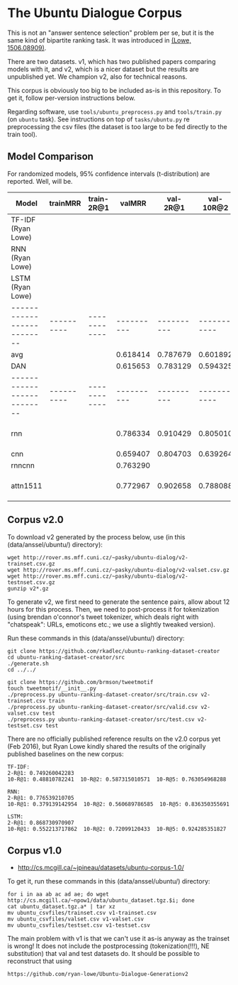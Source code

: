 The Ubuntu Dialogue Corpus
==========================

This is not an "answer sentence selection" problem per se, but it is the same
kind of bipartite ranking task.  It was introduced in [(Lowe, 1506.08909)](http://arxiv.org/abs/1506.08909).

There are two datasets.  v1, which has two published papers comparing models
with it, and v2, which is a nicer dataset but the results are unpublished yet.
We champion v2, also for technical reasons.

This corpus is obviously too big to be included as-is in this repository.
To get it, follow per-version instructions below.

Regarding software, use ``tools/ubuntu_preprocess.py`` and ``tools/train.py``
(on ``ubuntu`` task).
See instructions on top of ``tasks/ubuntu.py`` re preprocessing
the csv files (the dataset is too large to be fed directly to the
train tool).

Model Comparison
----------------

For randomized models, 95% confidence intervals (t-distribution) are reported.
Well, will be.

| Model                    | trainMRR | train-2R@1 | valMRR   | val-2R@1 | val-10R@2 | testMRR | test-2R@1 | test-10R@2 | settings
|--------------------------|----------|------------|----------|----------|-----------|---------|-----------|------------|---------
| TF-IDF (Ryan Lowe)       |          |            |          |          |           |         | 0.749260  | 0.587315   | personal communication
| RNN (Ryan Lowe)          |          |            |          |          |           |         | 0.776539  | 0.560689   | personal communication
| LSTM (Ryan Lowe)         |          |            |          |          |           |         | 0.868731  | 0.720991   | personal communication
|--------------------------|----------|------------|----------|----------|-----------|---------|-----------|------------|---------
| avg                      |          |            | 0.618414 | 0.787679 | 0.601892  |         |           |            | dropout 0
| DAN                      |          |            | 0.615653 | 0.783129 | 0.594325  |         |           |            | dropout 0
|--------------------------|----------|------------|----------|----------|-----------|---------|-----------|------------|---------
| rnn                      |          |            | 0.786334 | 0.910429 | 0.805010  |         |           |            | dropout 0, sdim=1 pdim=1 ptscorer=B.dot_ptscorer
| cnn                      |          |            | 0.659407 | 0.804703 | 0.639264  |         |           |            | needs rerunning
| rnncnn                   |          |            | 0.763290 |          |           |         |           |            | needs rerunning
| attn1511                 |          |            | 0.772967 | 0.902658 | 0.788088  |         |           |            | dropout 0, sdim=1/2 cdim=1/2 ptscorer=B.dot_ptscorer


Corpus v2.0
-----------

To download v2 generated by the process below, use (in this (data/anssel/ubuntu/)
directory):

	wget http://rover.ms.mff.cuni.cz/~pasky/ubuntu-dialog/v2-trainset.csv.gz
	wget http://rover.ms.mff.cuni.cz/~pasky/ubuntu-dialog/v2-valset.csv.gz
	wget http://rover.ms.mff.cuni.cz/~pasky/ubuntu-dialog/v2-testnset.csv.gz
	gunzip v2*.gz

To generate v2, we first need to generate the sentence pairs, allow about 12
hours for this process.  Then, we need to post-process it for tokenization
(using brendan o'connor's tweet tokenizer, which deals right with "chatspeak":
URLs, emoticons etc.; we use a slightly tweaked version).

Run these commands in this (data/anssel/ubuntu/) directory:

	git clone https://github.com/rkadlec/ubuntu-ranking-dataset-creator
	cd ubuntu-ranking-dataset-creator/src
	./generate.sh
	cd ../../

	git clone https://github.com/brmson/tweetmotif
	touch tweetmotif/__init__.py
	./preprocess.py ubuntu-ranking-dataset-creator/src/train.csv v2-trainset.csv train
	./preprocess.py ubuntu-ranking-dataset-creator/src/valid.csv v2-valset.csv test
	./preprocess.py ubuntu-ranking-dataset-creator/src/test.csv v2-testset.csv test

There are no officially published reference results on the v2.0 corpus yet
(Feb 2016), but Ryan Lowe kindly shared the results of the originally published
baselines on the new corpus:

	TF-IDF:
	2-R@1: 0.749260042283
	10-R@1: 0.48810782241  10-R@2: 0.587315010571  10-R@5: 0.763054968288

	RNN:
	2-R@1: 0.776539210705
	10-R@1: 0.379139142954  10-R@2: 0.560689786585  10-R@5: 0.836350355691

	LSTM:
	2-R@1: 0.868730970907
	10-R@1: 0.552213717862  10-R@2: 0.72099120433  10-R@5: 0.924285351827


Corpus v1.0
-----------

  * http://cs.mcgill.ca/~jpineau/datasets/ubuntu-corpus-1.0/

To get it, run these commands in this (data/anssel/ubuntu/) directory:

	for i in aa ab ac ad ae; do wget http://cs.mcgill.ca/~npow1/data/ubuntu_dataset.tgz.$i; done
	cat ubuntu_dataset.tgz.a* | tar xz
	mv ubuntu_csvfiles/trainset.csv v1-trainset.csv
	mv ubuntu_csvfiles/valset.csv v1-valset.csv
	mv ubuntu_csvfiles/testset.csv v1-testset.csv

The main problem with v1 is that we can't use it as-is anyway as the trainset
is wrong!  It does not include the postprocessing (tokenization(!!!), NE
substitution) that val and test datasets do.  It should be possible to
reconstruct that using

	https://github.com/ryan-lowe/Ubuntu-Dialogue-Generationv2
